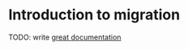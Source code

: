 # Introduction to migration

TODO: write [great documentation](http://jacobian.org/writing/what-to-write/)
